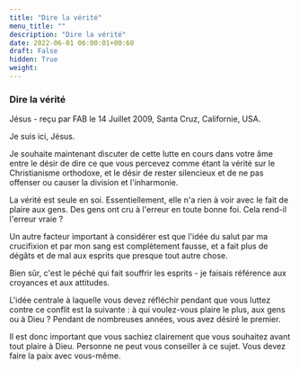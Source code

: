 ```yaml
---
title: "Dire la vérité"
menu_title: ""
description: "Dire la vérité"
date: 2022-06-01 06:00:01+00:60
draft: False
hidden: True
weight:
---
```

### Dire la vérité

Jésus - reçu par FAB le 14 Juillet 2009, Santa Cruz, Californie, USA.

Je suis ici, Jésus.

Je souhaite maintenant discuter de cette lutte en cours dans votre âme entre le désir de dire ce que vous percevez comme étant la vérité sur le Christianisme orthodoxe, et le désir de rester silencieux et de ne pas offenser ou causer la division et l'inharmonie.

La vérité est seule en soi. Essentiellement, elle n'a rien à voir avec le fait de plaire aux gens. Des gens ont cru à l'erreur en toute bonne foi. Cela rend-il l'erreur vraie ?

Un autre facteur important à considérer est que l'idée du salut par ma crucifixion et par mon sang est complètement fausse, et a fait plus de dégâts et de mal aux esprits que presque tout autre chose.

Bien sûr, c'est le péché qui fait souffrir les esprits - je faisais référence aux croyances et aux attitudes.

L'idée centrale à laquelle vous devez réfléchir pendant que vous luttez contre ce conflit est la suivante : à qui voulez-vous plaire le plus, aux gens ou à Dieu ? Pendant de nombreuses années, vous avez désiré le premier.

Il est donc important que vous sachiez clairement que vous souhaitez avant tout plaire à Dieu. Personne ne peut vous conseiller à ce sujet. Vous devez faire la paix avec vous-même.